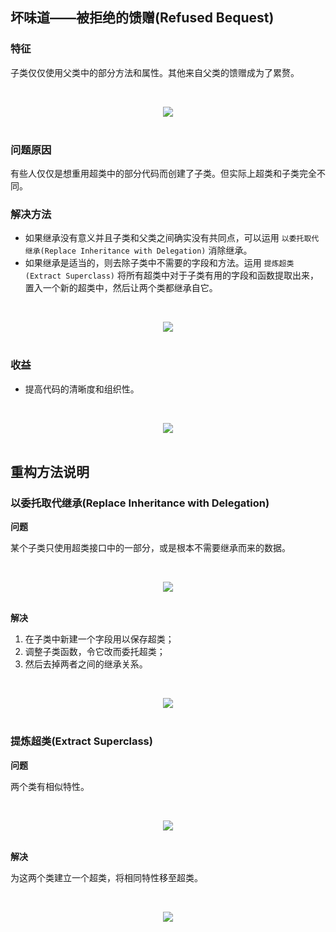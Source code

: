 ## 坏味道——被拒绝的馈赠(Refused Bequest)

### 特征

子类仅仅使用父类中的部分方法和属性。其他来自父类的馈赠成为了累赘。

<br><div align="center"><img src="http://dunwu.test.upcdn.net/images/refactor/refused-bequest-1.png"/></div><br>

### 问题原因

有些人仅仅是想重用超类中的部分代码而创建了子类。但实际上超类和子类完全不同。

### 解决方法

- 如果继承没有意义并且子类和父类之间确实没有共同点，可以运用 `以委托取代继承(Replace Inheritance with Delegation)` 消除继承。
- 如果继承是适当的，则去除子类中不需要的字段和方法。运用 `提炼超类(Extract Superclass)` 将所有超类中对于子类有用的字段和函数提取出来，置入一个新的超类中，然后让两个类都继承自它。

<br><div align="center"><img src="http://dunwu.test.upcdn.net/images/refactor/refused-bequest-2.png"/></div><br>

### 收益

- 提高代码的清晰度和组织性。

<br><div align="center"><img src="http://dunwu.test.upcdn.net/images/refactor/refused-bequest-3.png"/></div><br>

## 重构方法说明

### 以委托取代继承(Replace Inheritance with Delegation)

**问题**

某个子类只使用超类接口中的一部分，或是根本不需要继承而来的数据。

<br><div align="center"><img src="http://dunwu.test.upcdn.net/images/refactor/replace-inheritance-with-delegation-before.png"/></div><br>

**解决**

1. 在子类中新建一个字段用以保存超类；
2. 调整子类函数，令它改而委托超类；
3. 然后去掉两者之间的继承关系。

<br><div align="center"><img src="http://dunwu.test.upcdn.net/images/refactor/replace-inheritance-with-delegation-after.png"/></div><br>

### 提炼超类(Extract Superclass)

**问题**

两个类有相似特性。

<br><div align="center"><img src="http://dunwu.test.upcdn.net/images/refactor/extract-superclass-before.png"/></div><br>

**解决**

为这两个类建立一个超类，将相同特性移至超类。

<br><div align="center"><img src="http://dunwu.test.upcdn.net/images/refactor/extract-superclass-after.png"/></div><br>
